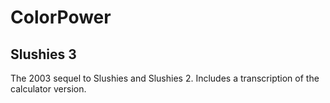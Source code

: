 ColorPower
==========

Slushies 3
----------

The 2003 sequel to Slushies and Slushies 2. Includes a transcription of the calculator version.